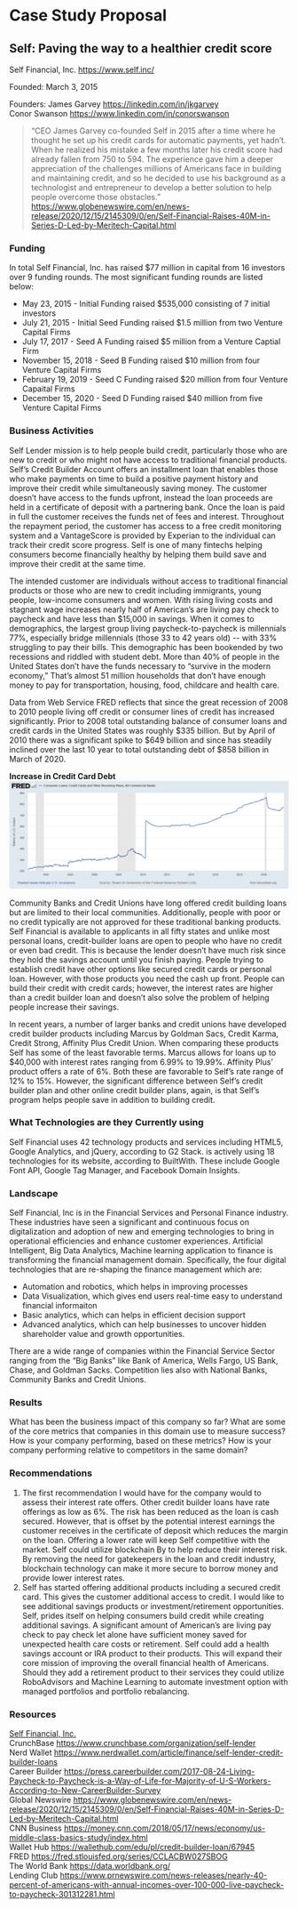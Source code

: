 # Case Study Proposal
## Self: Paving the way to a healthier credit score

Self Financial, Inc. https://www.self.inc/

Founded: March 3, 2015

Founders: James Garvey https://linkedin.com/in/jkgarvey            
Conor Swanson https://www.linkedin.com/in/conorswanson

> “CEO James Garvey co-founded Self in 2015 after a time where he thought he set up his credit cards for automatic payments, yet hadn’t. When he realized his mistake a few months later his credit score had already fallen from 750 to 594. The experience gave him a deeper appreciation of the challenges millions of Americans face in building and maintaining credit, and so he decided to use his background as a technologist and entrepreneur to develop a better solution to help people overcome those obstacles.” https://www.globenewswire.com/en/news-release/2020/12/15/2145309/0/en/Self-Financial-Raises-40M-in-Series-D-Led-by-Meritech-Capital.html

### Funding
In total Self Financial, Inc. has raised $77 million in capital from 16 investors over 9 funding rounds.  The most significant funding rounds are listed below:

* May 23, 2015 - Initial Funding raised $535,000 consisting of 7 initial investors
* July 21, 2015 - Initial Seed Funding raised $1.5 million from two Venture Capital Firms
* July 17, 2017 - Seed A Funding raised $5 million from a Venture Captial Firm
* November 15, 2018 - Seed B Funding raised $10 million from four Venture Capital Firms
* February 19, 2019 - Seed C Funding raised $20 million from four Venture Capaital Firms
* December 15, 2020 - Seed D Funding raised $40 million from five Venture Capital Firms

### Business Activities
Self Lender mission is to help people build credit, particularly those who are new to credit or who might not have access to traditional financial products.   Self’s Credit Builder Account offers an installment loan that enables those who make payments on time to build a positive payment history and improve their credit while simultaneously saving money.  The customer doesn’t have access to the funds upfront, instead the loan proceeds are held in a certificate of deposit with a partnering bank.  Once the loan is paid in full the customer receives the funds net of fees and interest.  Throughout the repayment period, the customer has access to a free credit monitoring system and a VantageScore is provided by Experian to the individual can track their credit score progress.  Self is one of many fintechs helping consumers become financially healthy by helping them build save and improve their credit at the same time. 

The intended customer are individuals without access to traditional financial products or those who are new to credit including immigrants, young people, low-income consumers and women.  With rising living costs and stagnant wage increases nearly half of American’s are living pay check to paycheck and have less than $15,000 in savings.  When it comes to demographics, the largest group living paycheck-to-paycheck is millennials 77%, especially bridge millennials (those 33 to 42 years old) -- with 33% struggling to pay their bills.  This demographic has been bookended by two recessions and riddled with student debt.  More than 40% of people in the United States don’t have the funds necessary to “survive in the modern economy,” That’s almost 51 million households that don’t have enough money to pay for transportation, housing, food, childcare and health care.

Data from Web Service FRED reflects that since the great recession of 2008 to 2010 people living off credit or consumer lines of credit has increased significantly.  Prior to 2008 total outstanding balance of consumer loans and credit cards in the United States was roughly $335 billion.  But by April of 2010 there was a significant spike to $649 billion and since has steadily inclined over the last 10 year to total outstanding debt of $858 billion in March of 2020. 

**Increase in Credit Card Debt**
![Increase in Consumer Credit](./images/fredgraph.png)


Community Banks and Credit Unions have long offered credit building loans but are limited to their local communities.  Additionally, people with poor or no credit typically are not approved for these traditional banking products.  Self Financial is available to applicants in all fifty states and unlike most personal loans, credit-builder loans are open to people who have no credit or even bad credit. This is because the lender doesn’t have much risk since they hold the savings account until you finish paying.  People trying to establish credit have other options like secured credit cards or personal loan.  However, with those products you need the cash up front.  People can build their credit with credit cards; however, the interest rates are higher than a credit builder loan and doesn’t also solve the problem of helping people increase their savings. 

In recent years, a number of larger banks and credit unions have developed credit builder products including Marcus by Goldman Sacs, Credit Karma, Credit Strong, Affinity Plus Credit Union.  When comparing these products Self has some of the least favorable terms.  Marcus allows for loans up to $40,000 with interest rates ranging from 6.99% to 19.99%.  Affinity Plus’ product offers a rate of 6%.  Both these are favorable to Self’s rate range of 12% to 15%.  However, the significant difference between Self’s credit builder plan and other online credit builder plans, again, is that Self’s program helps people save in addition to building credit.

### What Technologies are they Currently using

Self Financial uses 42 technology products and services including HTML5, Google Analytics, and jQuery, according to G2 Stack.
is actively using 18 technologies for its website, according to BuiltWith. These include Google Font API, Google Tag Manager, and Facebook Domain Insights.

### Landscape
Self Financial, Inc is in the Financial Services and Personal Finance industry.  These industries have seen a significant and continuous focus on digitalization and adoption of new and emerging technologies to bring in operational efficiencies and enhance customer experiences.  Artificial Intelligent, Big Data Analytics, Machine learning application to finance is transforming the financial management domain.  Specifically, the four digital technologies that are re-shaping the finance management which are:

* Automation and robotics, which helps in improving processes
* Data Visualization, which gives end users real-time easy to understand financial informaiton
* Basic analytics, which can helps in efficient decision support
* Advanced analytics, which can help businesses to uncover hidden shareholder value and growth opportunities.

There are a wide range of companies within the Financial Service Sector ranging from the “Big Banks” like Bank of America, Wells Fargo, US Bank, Chase, and Goldman Sacks.  Competition lies also with National Banks, Community Banks and Credit Unions.  

### Results
What has been the business impact of this company so far? 
What are some of the core metrics that companies in this domain use to measure success? How is your company performing, based on these metrics? 
How is your company performing relative to competitors in the same domain? 

### Recommendations
1. The first recommendation I would have for the company would to assess their interest rate offers.  Other credit builder loans have rate offerings as low as 6%.  The risk has been reduced as the loan is cash secured.  However, that is offset by the potential interest earnings the customer receives in the certificate of deposit which reduces the margin on the loan.  Offering a lower rate will keep Self competitive with the market.  Self could utilize blockchain By to help reduce their interest risk.   By removing the need for gatekeepers in the loan and credit industry, blockchain technology can make it more secure to borrow money and provide lower interest rates.
2. Self has started offering additional products including a secured credit card.  This gives the customer additional access to credit.  I would like to see additional savings products or investment/retirement opportunities.  Self, prides itself on helping consumers build credit while creating additional savings.  A significant amount of American’s are living pay check to pay check let alone have sufficient money saved for unexpected health care costs or retirement.  Self could add a health savings account or IRA product to their products.  This will expand their core mission of improving the overall financial health of Americans. Should they add a retirement product to their services they could utilize RoboAdvisors and Machine Learning to automate investment option with managed portfolios and portfolio rebalancing.

### Resources
[Self Financial, Inc.](https://www.self.inc/)     
CrunchBase  https://www.crunchbase.com/organization/self-lender   
Nerd Wallet https://www.nerdwallet.com/article/finance/self-lender-credit-builder-loans     
Career Builder https://press.careerbuilder.com/2017-08-24-Living-Paycheck-to-Paycheck-is-a-Way-of-Life-for-Majority-of-U-S-Workers-According-to-New-CareerBuilder-Survey  
Global Newswire  https://www.globenewswire.com/en/news-release/2020/12/15/2145309/0/en/Self-Financial-Raises-40M-in-Series-D-Led-by-Meritech-Capital.html   
CNN Business https://money.cnn.com/2018/05/17/news/economy/us-middle-class-basics-study/index.html  
Wallet Hub https://wallethub.com/edu/pl/credit-builder-loan/67945   
FRED https://fred.stlouisfed.org/series/CCLACBW027SBOG   
The World Bank https://data.worldbank.org/  
Lending Club https://www.prnewswire.com/news-releases/nearly-40-percent-of-americans-with-annual-incomes-over-100-000-live-paycheck-to-paycheck-301312281.html







